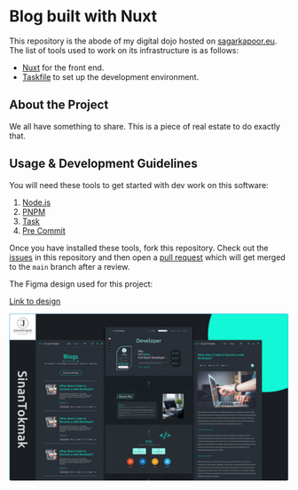 # Blog built with Nuxt

This repository is the abode of my digital dojo hosted on [sagarkapoor.eu](https://sagarkapoor.eu).
The list of tools used to work on its infrastructure is as follows:

- [Nuxt](https://nuxt.com/) for the front end.
- [Taskfile](https://taskfile.dev/) to set up the development environment.

## About the Project

We all have something to share. This is a piece of real estate to do exactly that.

## Usage & Development Guidelines

You will need these tools to get started with dev work on this software:

1. [Node.js](https://nodejs.org/en)
2. [PNPM](https://pnpm.io/)
3. [Task](https://taskfile.dev/)
4. [Pre Commit](https://pre-commit.com/)

Once you have installed these tools, fork this repository. Check out the
[issues](https://github.com/Sagar-Kap/sagarkapoor/issues) in this repository and then open a
[pull request](https://docs.github.com/en/pull-requests/collaborating-with-pull-requests/proposing-changes-to-your-work-with-pull-requests/about-pull-requests)
which will get merged to the `main` branch after a review.

The Figma design used for this project:

[Link to design](<https://www.figma.com/file/W9Cz9j91HRBXKrqGxWgmHl/Web-Developer-Portfolio-Website-Template-(Community)?type=design&node-id=0%3A1&mode=design&t=AnHIpTSqKNJPd6wQ-1>)

![Design cover](/front-end/public/figma-design.png)
